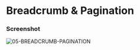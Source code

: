 # Breadcrumb & Pagination

### Screenshot

![05-BREADCRUMB-PAGINATION](https://github.com/iamhoonpark/html-css-fundamentals/assets/89704967/336bfee2-b5a6-4b73-a446-8432605af0d4)
